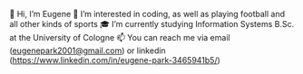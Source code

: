 👋 Hi, I’m Eugene
👀 I’m interested in coding, as well as playing football and all other kinds of sports
🎓 I’m currently studying Information Systems B.Sc. at the University of Cologne
📫 You can reach me via email (eugenepark2001@gmail.com) or linkedin (https://www.linkedin.com/in/eugene-park-3465941b5/)

<!---
EugenPark/EugenPark is a ✨ special ✨ repository because its `README.md` (this file) appears on your GitHub profile.
You can click the Preview link to take a look at your changes.
--->
